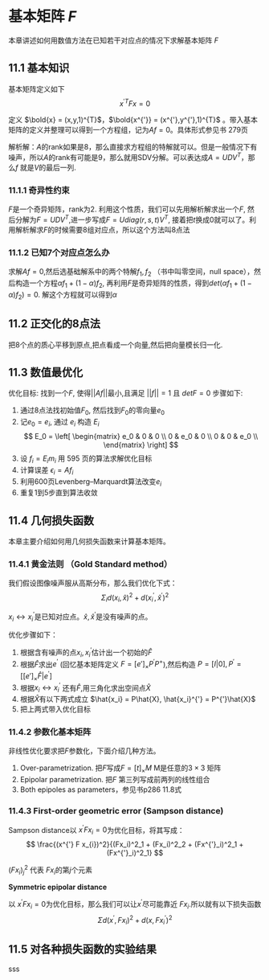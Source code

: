 # 基本矩阵 $F$
本章讲述如何用数值方法在已知若干对应点的情况下求解基本矩阵 $F$

## 11.1 基本知识

基本矩阵定义如下
$$ 
 x^{'T} F x = 0 
$$

定义 $\bold{x} = (x,y,1)^{T}$，$\bold{x^{'}} = (x^{'},y^{'},1)^{T}$
。带入基本矩阵的定义并整理可以得到一个方程组，记为$Af = 0$。具体形式参见书 279页


解析解：$A$的rank如果是8，那么直接求方程组的特解就可以。但是一般情况下有噪声，所以$A$的rank有可能是9，那么就用SDV分解。可以表达成$A=UDV^{T}$，那么$f$ 就是$V$的最后一列.

### 11.1.1 奇异性约束
$F$是一个奇异矩阵，rank为2. 利用这个性质，我们可以先用解析解求出一个$F$, 然后分解为$F=UDV^{T}$,进一步写成$F=Udiag(r,s,t)V^{T}$, 接着把$t$换成0就可以了。利用解析解求$F$的时候需要8组对应点，所以这个方法叫8点法

### 11.1.2 已知7个对应点怎么办
求解$Af=0$,然后选基础解系中的两个特解$f_1,f_2$ （书中叫零空间，null space），然后构造一个方程$\alpha f_1 + (1-\alpha )f_2$, 再利用$F$是奇异矩阵的性质，得到$det(\alpha f_1 + (1-\alpha )f_2) = 0$. 解这个方程就可以得到$\alpha$

## 11.2 正交化的8点法

把8个点的质心平移到原点,把点看成一个向量,然后把向量模长归一化.

## 11.3 数值最优化

优化目标: 找到一个$F$, 使得$||Af||$最小,且满足 $||f||=1$ 且 $det F=0$
步骤如下:

1. 通过8点法找初始值$F_0$, 然后找到$F_0$的零向量$e_0$
2. 记$e_0 = e_i$, 通过 $e_i$ 构造 $E_i$
   $$
   E_0 = \left[
         \begin{matrix}
          e_0 & 0   & 0 \\
          0   & e_0 & 0 \\
          0   & 0   & e_0 \\
         \end{matrix}
         \right] 
   $$
3. 设 $f_i=E_i m_i$ 用 595 页的算法求解优化目标
4. 计算误差 $\epsilon_i = A f_i$
5. 利用600页Levenberg–Marquardt算法改变$e_i$
6. 重复1到5步直到算法收敛

## 11.4 几何损失函数

本章主要介绍如何用几何损失函数来计算基本矩阵。

### 11.4.1 黄金法则 （Gold Standard method）

我们假设图像噪声服从高斯分布，那么我们优化下式：
$$
\Sigma_i d(x_i,\hat{x})^2 + d(x_i^{'},\hat{x}^{'})^2
$$

$x_i \leftrightarrow x^{'}_i$是已知对应点。$\hat{x},\hat{x}^{'}$是没有噪声的点。

优化步骤如下：
1. 根据含有噪声的点$x_i,x^{'}_i$估计出一个初始的$\hat{F}$
2. 根据$\hat{F}$求出$e^{'}$ (回忆基本矩阵定义 $F=[e']_{\times}P^{'}P^{+}$),然后构造 $P=[I|0],P^{'}=[[e']_{\times}\hat{F}|e^{'}]$
3. 根据$x_i \leftrightarrow x^{'}_i$ 还有$\hat{F}$,用三角化求出空间点$\hat{X}$
4. 根据$\hat{X}$有以下两式成立 $\hat{x_i} = P\hat{X}, \hat{x_i}^{'} = P^{'}\hat{X}$
5. 把上两式带入优化目标

### 11.4.2 参数化基本矩阵

非线性优化要求把$F$参数化，下面介绍几种方法。

1. Over-parametrization. 把$F$写成$F=[t]_{\times}M$ M是任意的$3 \times 3$ 矩阵
2. Epipolar parametrization. 把$F$ 第三列写成前两列的线性组合
3. Both epipoles as parameters，参见书p286 11.8式

### 11.4.3  First-order geometric error (Sampson distance)

Sampson distance以 $x^{'} F x_{i}=0$为优化目标，将其写成：
$$
\frac{(x^{'} F x_{i})^2}{(Fx_i)^2_1 + (Fx_i)^2_2 + (Fx^{'}_i)^2_1 + (Fx^{'}_i)^2_1}
$$

$(Fx_i)^2_j$ 代表 $Fx_i$的第$j$个元素

**Symmetric epipolar distance**

以 $x^{'} F x_{i}=0$为优化目标，那么我们可以让$x^{'}$尽可能靠近 $F x_{i}$.所以就有以下损失函数
$$
\Sigma d(x^{'},Fx_i)^2 +  d(x,Fx_i^{'})^2
$$

## 11.5 对各种损失函数的实验结果
sss



